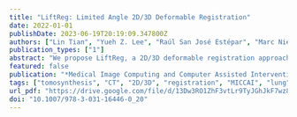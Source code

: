 ```yaml
---
title: "LiftReg: Limited Angle 2D/3D Deformable Registration"
date: 2022-01-01
publishDate: 2023-06-19T20:19:09.347800Z
authors: ["Lin Tian", "Yueh Z. Lee", "Raúl San José Estépar", "Marc Niethammer"]
publication_types: ["1"]
abstract: "We propose LiftReg, a 2D/3D deformable registration approach. LiftReg is a deep registration framework which is trained using sets of digitally reconstructed radiographs (DRR) and computed tomography (CT) image pairs. By using simulated training data, LiftReg can use a high-quality CT-CT image similarity measure, which helps the network to learn a high-quality deformation space. To further improve registration quality and to address the inherent depth ambiguities of very limited angle acquisitions, we propose to use features extracted from the backprojected 2D images and a statistical deformation model. We test our approach on the DirLab lung registration dataset and show that it outperforms an existing learning-based pairwise registration approach."
featured: false
publication: "*Medical Image Computing and Computer Assisted Intervention - MICCAI 2022 - 25th International Conference, Singapore, September 18-22, 2022, Proceedings, Part VI*"
tags: ["tomosynthesis", "CT", "2D/3D", "registration", "MICCAI", "lung"]
url_pdf: "https://drive.google.com/file/d/13Dw3RO1ZhF3vtLr9TyJGhJkF7wz8DrjC"
doi: "10.1007/978-3-031-16446-0_20"
---
```


